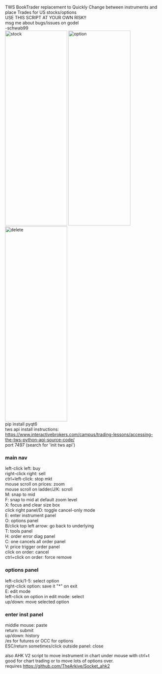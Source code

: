TWS BookTrader replacement to Quickly Change between instruments and place Trades for US stocks/options  
USE THIS SCRIPT AT YOUR OWN RISK!!  
msg me about bugs/issues on godel  
-schwab99  
<img width="202" height="634" alt="stock" src="https://github.com/user-attachments/assets/95519f04-884a-48d9-bbda-3335fd873cb6" />
<img width="202" height="634" alt="option" src="https://github.com/user-attachments/assets/c0265deb-2212-4c71-a3dd-f8da32991589" />
<img width="202" height="634" alt="delete" src="https://github.com/user-attachments/assets/cf9c5935-6ebd-4970-86d6-d901627a9ee1" />  
pip install pyqt6  
tws api install instructions: https://www.interactivebrokers.com/campus/trading-lessons/accessing-the-tws-python-api-source-code/  
port 7497 (search for 'init tws api')

### main nav
left-click left: buy  
right-click right: sell  
ctrl+left-click: stop mkt  
mouse scroll on prices: zoom  
mouse scroll on ladder/J/K: scroll  
M: snap to mid  
F: snap to mid at default zoom level  
X: focus and clear size box  
click right panel/D: toggle cancel-only mode  
E: enter instrument panel  
O: options panel  
B/click top left arrow: go back to underlying  
T: tools panel  
H: order error diag panel  
C: one cancels all order panel  
V: price trigger order panel  
click on order: cancel  
ctrl+click on order: force remove

### options panel
left-click/1-5: select option  
right-click option: save it "*" on exit  
E: edit mode  
left-click on option in edit mode: select  
up/down: move selected option

### enter inst panel
middle mouse: paste  
return: submit  
up/down: history  
/es for futures or OCC for options  
ESC/return sometimes/click outside panel: close  

also AHK V2 script to move instrument in chart under mouse with ctrl+t  
good for chart trading or to move lots of options over.  
requires https://github.com/TheArkive/Socket_ahk2
